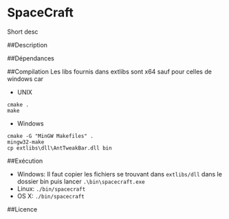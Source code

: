 SpaceCraft
===

Short desc

##Description

##Dépendances

##Compilation
Les libs fournis dans extlibs sont x64 sauf pour celles de windows car 

- UNIX
```
cmake .
make
```
- Windows
```
cmake -G "MinGW Makefiles" .
mingw32-make
cp extlibs\dll\AntTweakBar.dll bin
```

##Exécution

- Windows: Il faut copier les fichiers se trouvant dans `extlibs/dll` dans le dossier bin puis lancer `.\bin\spacecraft.exe`
- Linux: `./bin/spacecraft`
- OS X: `./bin/spacecraft`

##Licence
